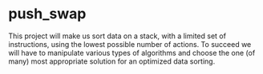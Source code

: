 # push_swap
This project will make us sort data on a stack, with a limited set of instructions, using the lowest possible number of actions. To succeed we will have to manipulate various types of algorithms and choose the one (of many) most appropriate solution for an optimized data sorting.
